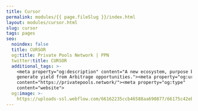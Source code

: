 ```yaml
---
title: Cursor
permalink: modules/{{ page.fileSlug }}/index.html
layout: modules/cursor.html
slug: cursor
tags: pages
seo:
  noindex: false
  title: CURSOR
  og:title: Private Pools Network | PPN
  twitter:title: CURSOR
  additional_tags: >-
    <meta property="og:description" content="A new ecosystem, purpose built to
    generate yield from Arbitrage opportunities."><meta property="og:url"
    content="https://privatepools.network/"><meta property="og:type"
    content="website">
  og:image: >-
    https://uploads-ssl.webflow.com/66162235ccb46588aa690877/66175c42ebc0ce580e5b9283_opengraph.jpg
---
```



